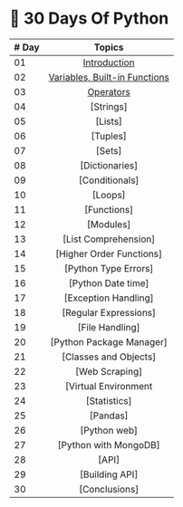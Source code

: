 # 🐍 30 Days Of Python

|# Day | Topics                                                    |
|------|:---------------------------------------------------------:|
| 01  |  [Introduction](https://github.com/abhinavomanakuttan/Data-Science/tree/main/30_Days_Basic_Python/Day_01_Introduction)
| 02  |  [Variables, Built-in Functions](https://github.com/abhinavomanakuttan/Data-Science/tree/main/30_Days_Basic_Python/Day_02_Variables_builtin_functions/Built_in_functions)
| 03  |  [Operators](https://github.com/abhinavomanakuttan/Data-Science/tree/main/30_Days_Basic_Python/Day_03_Operators)
| 04  |  [Strings]
| 05  |  [Lists]
| 06  |  [Tuples]
| 07  |  [Sets]
| 08  |  [Dictionaries]
| 09  |  [Conditionals]
| 10  |  [Loops]
| 11  |  [Functions]
| 12  |  [Modules]
| 13  |  [List Comprehension]
| 14  |  [Higher Order Functions]
| 15  |  [Python Type Errors]
| 16 |  [Python Date time]
| 17 |  [Exception Handling]
| 18 |  [Regular Expressions]
| 19 |  [File Handling]
| 20 |  [Python Package Manager]
| 21 |  [Classes and Objects]
| 22 |  [Web Scraping]
| 23 |  [Virtual Environment
| 24 |  [Statistics]
| 25 |  [Pandas]
| 26 |  [Python web]
| 27 |  [Python with MongoDB]
| 28 |  [API]
| 29 |  [Building API]
| 30 |  [Conclusions]
